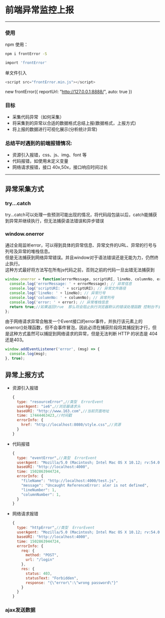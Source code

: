 # 前端异常监控上报

---

### 使用  
npm 使用：
``` bash
npm i frontError -S 

import 'frontError'
```
单文件引入
```javascript
<script src="frontError.min.js"></script>
```
new frontError({
  reportUrl: "http://127.0.0.1:8888/", 
  auto: true
})

### 目标

- 采集代码异常（如何采集）
- 将采集到的异常以合适的数据格式总结上报(数据格式，上报方式)
- 将上报的数据进行可视化展示(分析统计异常)

### 总结平时遇到的前端报错情况:

- 资源引入报错，css、js、img、font 等
- 代码报错，如使用未定义变量
- 网络请求报错，接口 40x,50x，接口响应时间过长

---

## 异常采集方式

### try...catch
try...catch可以处理一些预测可能出现的情况，将代码段包装以后，catch能捕获到异常并继续执行，但无法捕获语法错误和异步错误

### window.onerror
通过全局监听error，可以得到具体的异常信息、异常文件的URL、异常的行号与列号及异常的堆栈信息。   
但是无法捕获到网络异常错误。并且window对于语法错误还是无能为力，仍然终止执行。   
这种方式最好将方法写在所有js代码之前，否则之前的代码一旦出错无法捕获到

```javascript
window.onerror = function(errorMessage, scriptURI, lineNo, columnNo, error) {
  console.log('errorMessage: ' + errorMessage); // 异常信息
  console.log('scriptURI: ' + scriptURI); // 异常文件路径
  console.log('lineNo: ' + lineNo); // 异常行号
  console.log('columnNo: ' + columnNo); // 异常列号
  console.log('error: ' + error); // 异常堆栈信息
  return true;//如果返回true  那么将会阻止执行浏览器默认的错误处理函数 控制台不会抛错
};
```

由于网络请求异常会触发一个Event接口的error事件，并执行该元素上的onerror()处理函数，但不会事件冒泡，因此必须在捕获阶段将其捕捉到才行，但是这种方式虽然可以捕捉到网络请求的异常，但是无法判断 HTTP 的状态是 404 还是403。
```javascript
window.addEventListener('error', (msg) => {
  console.log(msg);
}, true);
```

## 异常上报方式
- 资源引入报错
  ```javascript
  {
    type: "resourceError",//类型  ErrorEvent  
    userAgent: "ie6",//浏览器请求头
    baseURI: "http://www.163.com",//当前页面地址
    time: 17444463423,//时间戳
    errorInfo: {
      href: "http://localhost:8080/style.css",//资源
    }
  }
  ```
- 代码报错
  ```javascript   
  {
    type: "eventError",//类型  ErrorEvent  
    userAgent: "Mozilla/5.0 (Macintosh; Intel Mac OS X 10.12; rv:54.0) Gecko/20100101 Firefox/54.0",
    baseURI: "http://localhost:4000",
    time: 1502863944724,
    errorInfo: {
      "fileName": "http://localhost:4000/test.js",
      "message": "Uncaught ReferenceError: aler is not defined",
      "lineNumber": 1,
      "columnNumber": 1,
    }
  }
  ```
- 网络请求报错
  ```javascript   
  {
    type: "httpError",//类型  ErrorEvent  
    userAgent: "Mozilla/5.0 (Macintosh; Intel Mac OS X 10.12; rv:54.0) Gecko/20100101 Firefox/54.0",
    baseURI: "http://localhost:4000",
    time: 1502863944724,
    errorInfo: {
      req: {
        method: "POST",
        url: "/login"
      },
      res: {
        status: 403,
        statusText: "Forbidden",
        response: "{\"error\":\"wrong password\"}"
      }
    }
  }
  ```

### ajax发送数据
